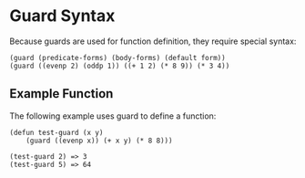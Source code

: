 # Guard Syntax

Because guards are used for function definition, they require special syntax:

```
(guard (predicate-forms) (body-forms) (default form))
(guard ((evenp 2) (oddp 1)) ((+ 1 2) (* 8 9)) (* 3 4))
```

## Example Function

The following example uses guard to define a function:

```
(defun test-guard (x y) 
    (guard ((evenp x)) (+ x y) (* 8 8)))

(test-guard 2) => 3
(test-guard 5) => 64
```
